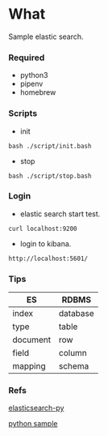 # What
Sample elastic search.

### Required
- python3
- pipenv
- homebrew

### Scripts
- init
```
bash ./script/init.bash 
```
- stop
```
bash ./script/stop.bash
```

### Login
- elastic search start test.
```
curl localhost:9200
```
- login to kibana.
```
http://localhost:5601/
```


### Tips
|  ES  |  RDBMS  |
| ---- | ---- |
|  index  |  database  |
|  type  |  table  |
|  document  |  row  |
|  field  |  column  |
|  mapping  |  schema  |


### Refs
[elasticsearch-py](https://github.com/elastic/elasticsearch-py)

[python sample](https://www.elastic.co/guide/en/elasticsearch/client/python-api/current/examples.html#ex-search)
